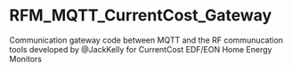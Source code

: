 # RFM_MQTT_CurrentCost_Gateway
Communication gateway code between MQTT and the RF communucation tools developed by @JackKelly for CurrentCost EDF/EON Home Energy Monitors
